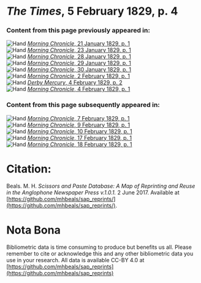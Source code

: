 # *The Times*, 5 February 1829, p. 4  
  
### Content from this page previously appeared in:  
![Hand](http://scissorsandpaste.net/wp-content/uploads/2017/06/smallhandpointer.png) [*Morning Chronicle*, 21 January 1829, p. 1](https://mhbeals.github.io/sap_html/Morning-Chronicle/Morning-Chronicle-21-January-1829-p-1)  
![Hand](http://scissorsandpaste.net/wp-content/uploads/2017/06/smallhandpointer.png) [*Morning Chronicle*, 23 January 1829, p. 1](https://mhbeals.github.io/sap_html/Morning-Chronicle/Morning-Chronicle-23-January-1829-p-1)  
![Hand](http://scissorsandpaste.net/wp-content/uploads/2017/06/smallhandpointer.png) [*Morning Chronicle*, 28 January 1829, p. 1](https://mhbeals.github.io/sap_html/Morning-Chronicle/Morning-Chronicle-28-January-1829-p-1)  
![Hand](http://scissorsandpaste.net/wp-content/uploads/2017/06/smallhandpointer.png) [*Morning Chronicle*, 29 January 1829, p. 1](https://mhbeals.github.io/sap_html/Morning-Chronicle/Morning-Chronicle-29-January-1829-p-1)  
![Hand](http://scissorsandpaste.net/wp-content/uploads/2017/06/smallhandpointer.png) [*Morning Chronicle*, 30 January 1829, p. 1](https://mhbeals.github.io/sap_html/Morning-Chronicle/Morning-Chronicle-30-January-1829-p-1)  
![Hand](http://scissorsandpaste.net/wp-content/uploads/2017/06/smallhandpointer.png) [*Morning Chronicle*, 2 February 1829, p. 1](https://mhbeals.github.io/sap_html/Morning-Chronicle/Morning-Chronicle-2-February-1829-p-1)  
![Hand](http://scissorsandpaste.net/wp-content/uploads/2017/06/smallhandpointer.png) [*Derby Mercury*, 4 February 1829, p. 2](https://mhbeals.github.io/sap_html/Derby-Mercury/Derby-Mercury-4-February-1829-p-2)  
![Hand](http://scissorsandpaste.net/wp-content/uploads/2017/06/smallhandpointer.png) [*Morning Chronicle*, 4 February 1829, p. 1](https://mhbeals.github.io/sap_html/Morning-Chronicle/Morning-Chronicle-4-February-1829-p-1)  
  
### Content from this page subsequently appeared in:  
![Hand](http://scissorsandpaste.net/wp-content/uploads/2017/06/smallhandpointer.png) [*Morning Chronicle*, 7 February 1829, p. 1](https://mhbeals.github.io/sap_html/Morning-Chronicle/Morning-Chronicle-7-February-1829-p-1)  
![Hand](http://scissorsandpaste.net/wp-content/uploads/2017/06/smallhandpointer.png) [*Morning Chronicle*, 9 February 1829, p. 1](https://mhbeals.github.io/sap_html/Morning-Chronicle/Morning-Chronicle-9-February-1829-p-1)  
![Hand](http://scissorsandpaste.net/wp-content/uploads/2017/06/smallhandpointer.png) [*Morning Chronicle*, 10 February 1829, p. 1](https://mhbeals.github.io/sap_html/Morning-Chronicle/Morning-Chronicle-10-February-1829-p-1)  
![Hand](http://scissorsandpaste.net/wp-content/uploads/2017/06/smallhandpointer.png) [*Morning Chronicle*, 17 February 1829, p. 1](https://mhbeals.github.io/sap_html/Morning-Chronicle/Morning-Chronicle-17-February-1829-p-1)  
![Hand](http://scissorsandpaste.net/wp-content/uploads/2017/06/smallhandpointer.png) [*Morning Chronicle*, 18 February 1829, p. 1](https://mhbeals.github.io/sap_html/Morning-Chronicle/Morning-Chronicle-18-February-1829-p-1)  


# Citation: 

Beals. M. H. *Scissors and Paste Database: A Map of Reprinting and Reuse in the Anglophone Newspaper Press v.1.0.1.* 2 June 2017. Available at [https://github.com/mhbeals/sap_reprints/](https://github.com/mhbeals/sap_reprints/). 

# Nota Bona

Bibliometric data is time consuming to produce but benefits us all. Please remember to cite or acknowledge this and any other bibliometric data you use in your research. All data is available CC-BY 4.0 at [https://github.com/mhbeals/sap_reprints](https://github.com/mhbeals/sap_reprints)